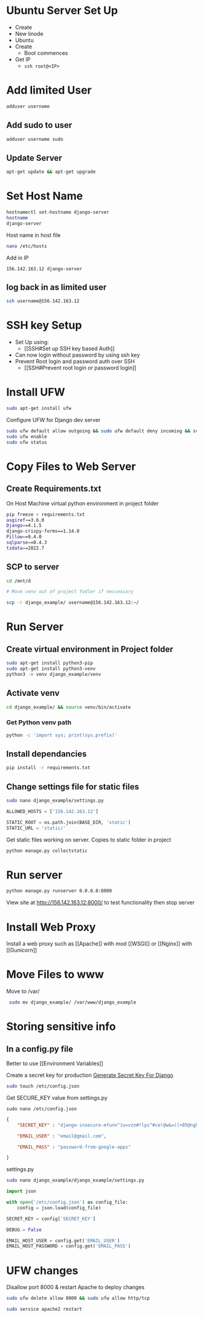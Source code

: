 # Ubuntu Server Set Up

- Create
- New linode
- Ubuntu
- Create
	- Boot commences
- Get IP
	- `ssh root@<IP>`

# Add limited User

```bash
adduser username
```

## Add sudo to user

```bash
adduser username sudo
```

## Update Server

```bash
apt-get update && apt-get upgrade
```

# Set Host Name

```bash
hostnamectl set-hostname django-server
hostname
django-server
```

Host name in host file


```bash
nano /etc/hosts
```

Add in IP

```
156.142.163.12 django-server
```



## log back in as limited user

```bash
ssh username@156.142.163.12
```

# SSH key Setup

- Set Up using:
	- [[SSH#Set up SSH key based Auth]]
- Can now login without password by using ssh key
- Prevent Root login and password auth over SSH
	- [[SSH#Prevent root login or password login]]

# Install UFW

```bash
sudo apt-get install ufw
```

Configure UFW for Django dev server
```bash
sudo ufw default allow outgoing && sudo ufw default deny incoming && sudo ufw allow ssh && sudo ufw allow 8000
sudo ufw enable
sudo ufw status
```

# Copy Files to Web Server

## Create Requirements.txt


On Host Machine virtual python environment in project folder
```bash
pip freeze > requirements.txt
asgiref==3.6.0
Django==4.1.5
django-crispy-forms==1.14.0
Pillow==9.4.0
sqlparse==0.4.3
tzdata==2022.7
```

## SCP to server

```bash
cd /mnt/d

# Move venv out of project fodler if neccessary

scp -r django_example/ username@156.142.163.12:~/
```

# Run Server

## Create virtual environment in Project folder

```bash
sudo apt-get install python3-pip
sudo apt-get install python3-venv
python3 -m venv django_example/venv
```

## Activate venv
```bash
cd django_example/ && source venv/bin/activate
```

###  Get Python venv path
```bash
python -c 'import sys; print(sys.prefix)'
```

## Install dependancies
```bash
pip install -r requirements.txt
```

## Change settings file for static files
```bash
sudo nano django_example/settings.py
```

```python
ALLOWED_HOSTS = ['156.142.163.12']    

STATIC_ROOT = os.path.join(BASE_DIR, 'static')      
STATIC_URL = 'static/'   
```

Get static files working on server. Copies to static folder in project
```bash
python manage.py collectstatic
```

# Run server

```bash
python manage.py runserver 0.0.0.0:8000
```

View site at http://156.142.163.12:8000/ to test functionality then stop server

# Install Web Proxy

Install a web proxy such as [[Apache]] with mod [[WSGI]] or [[Nginx]] with [[Gunicorn]]

# Move Files to www

Move to /var/
```bash
 sudo mv django_example/ /var/www/django_example
```



# Storing sensitive info

## In a config.py file

Better to use [[Environment Variables]]

Create a secret key for production
[Generate Secret Key For Django](https://www.educative.io/answers/how-to-generate-a-django-secretkey)

```bash
sudo touch /etc/config.json
```

Get SECURE_KEY value from settings.py

```
sudo nano /etc/config.json
```

```json
{
	"SECRET_KEY" : "django-insecure-mfunn^)u=vzn#!lps^#ce!@w&=((+05@nghh$i-c!2hps_jqfn",

	"EMAIL_USER" : "email@gmail.com",

	"EMAIL_PASS" : "password-from-google-apps"

}

```

settings.py
```bash
sudo nano django_example/django_example/settings.py
```

```python
import json

with open('/etc/config.json') as config_file:
	config = json.load(config_file)

SECRET_KEY = config['SECRET_KEY']

DEBUG = False

EMAIL_HOST_USER = config.get('EMAIL_USER')
EMAIL_HOST_PASSWORD = config.get('EMAIL_PASS')


```

# UFW changes

Disallow port 8000 & restart Apache to deploy changes

```bash
sudo ufw delete allow 8000 && sudo ufw allow http/tcp

sudo service apache2 restart
```


